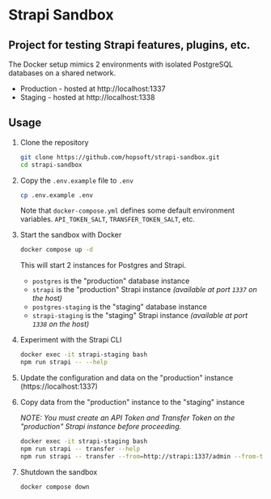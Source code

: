 # Strapi Sandbox

## Project for testing Strapi features, plugins, etc.

The Docker setup mimics 2 environments with isolated PostgreSQL databases on a shared network.

- Production - hosted at http://localhost:1337
- Staging - hosted at http://localhost:1338

## Usage

1. Clone the repository

   ```bash
   git clone https://github.com/hopsoft/strapi-sandbox.git
   cd strapi-sandbox
   ```

1. Copy the `.env.example` file to `.env`

   ```bash
   cp .env.example .env
   ```

   Note that `docker-compose.yml` defines some default environment variables. `API_TOKEN_SALT`, `TRANSFER_TOKEN_SALT`, etc.

1. Start the sandbox with Docker

   ```bash
   docker compose up -d
   ```

   This will start 2 instances for Postgres and Strapi.

   - `postgres` is the "production" database instance
   - `strapi` is the "production" Strapi instance _(available at port `1337` on the host)_
   - `postgres-staging` is the "staging" database instance
   - `strapi-staging` is the "staging" Strapi instance _(available at port `1338` on the host)_

1. Experiment with the Strapi CLI

   ```bash
   docker exec -it strapi-staging bash
   npm run strapi -- --help
   ```

1. Update the configuration and data on the "production" instance (https://localhost:1337)

1. Copy data from the "production" instance to the "staging" instance

   _NOTE: You must create an API Token and Transfer Token on the "production" Strapi instance before proceeding._

   ```bash
   docker exec -it strapi-staging bash
   npm run strapi -- transfer --help
   npm run strapi -- transfer --from=http://strapi:1337/admin --from-token=SECRET
   ```

1. Shutdown the sandbox

   ```bash
   docker compose down
   ```
